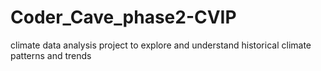 # Coder_Cave_phase2-CVIP
climate data analysis project to explore and  understand historical climate patterns and trends
